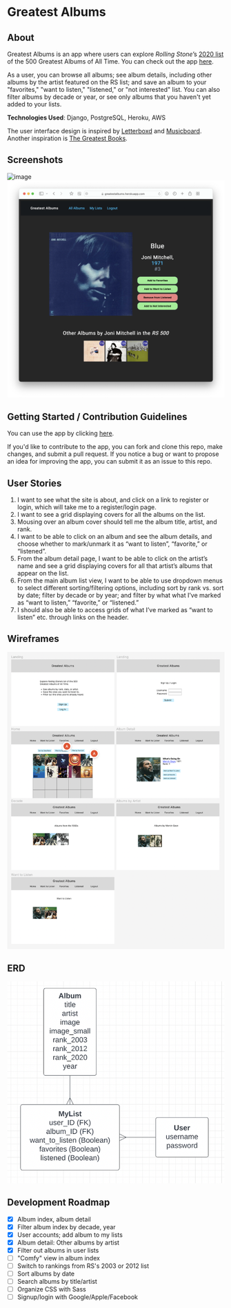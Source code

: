 # Greatest Albums

## About
Greatest Albums is an app where users can explore *Rolling Stone*’s [2020 list](https://www.rollingstone.com/music/music-lists/best-albums-of-all-time-1062063/) of the 500 Greatest Albums of All Time. You can check out the app [here](https://greatestalbums.herokuapp.com).

As a user, you can browse all albums; see album details, including other albums by the artist featured on the RS list; and save an album to your "favorites," "want to listen," "listened," or "not interested" list. You can also filter albums by decade or year, or see only albums that you haven't yet added to your lists.

**Technologies Used**: Django, PostgreSQL, Heroku, AWS

The user interface design is inspired by [Letterboxd](https://letterboxd.com) and [Musicboard](https://musicboard.app). Another inspiration is [The Greatest Books](https://thegreatestbooks.org).

## Screenshots
![image](screenshots/all_albums.png)
![image](screenshots/album_detail.png)

## Getting Started / Contribution Guidelines
You can use the app by clicking [here](https://greatestalbums.herokuapp.com).

If you'd like to contribute to the app, you can fork and clone this repo, make changes, and submit a pull request. If you notice a bug or want to propose an idea for improving the app, you can submit it as an issue to this repo.

## User Stories
1. I want to see what the site is about, and click on a link to register or login, which will take me to a register/login page.
2. I want to see a grid displaying covers for all the albums on the list.
3. Mousing over an album cover should tell me the album title, artist, and rank.
4. I want to be able to click on an album and see the album details, and choose whether to mark/unmark it as “want to listen”, “favorite,” or “listened”.
5. From the album detail page, I want to be able to click on the artist’s name and see a grid displaying covers for all that artist’s albums that appear on the list.
6. From the main album list view, I want to be able to use dropdown menus to select different sorting/filtering options, including sort by rank vs. sort by date; filter by decade or by year; and filter by what what I’ve marked as “want to listen,” “favorite,” or “listened.”
7. I should also be able to access grids of what I’ve marked as “want to listen” etc. through links on the header.

## Wireframes
![image](screenshots/wireframes.png)

## ERD
![image](screenshots/erd.png)

## Development Roadmap
- [x] Album index, album detail
- [x] Filter album index by decade, year
- [x] User accounts; add album to my lists
- [x] Album detail: Other albums by artist
- [x] Filter out albums in user lists
- [ ] "Comfy" view in album index
- [ ] Switch to rankings from RS's 2003 or 2012 list
- [ ] Sort albums by date
- [ ] Search albums by title/artist
- [ ] Organize CSS with Sass
- [ ] Signup/login with Google/Apple/Facebook